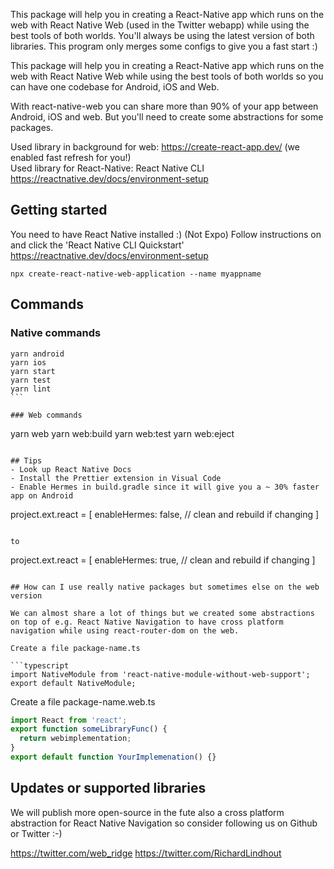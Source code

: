 This package will help you in creating a React-Native app which runs on the web with React Native Web (used in the Twitter webapp) while using the best tools of both worlds. You'll always be using the latest version of both libraries. This program only merges some configs to give you a fast start :)

This package will help you in creating a React-Native app which runs on the web with React Native Web while using the best tools of both worlds so you can have one codebase for Android, iOS and Web.

With react-native-web you can share more than 90% of your app between Android, iOS and web. But you'll need to create some abstractions for some packages.

Used library in background for web: https://create-react-app.dev/ (we enabled fast refresh for you!)  
Used library for React-Native: React Native CLI https://reactnative.dev/docs/environment-setup

## Getting started

You need to have React Native installed :) (Not Expo)
Follow instructions on and click the 'React Native CLI Quickstart'
https://reactnative.dev/docs/environment-setup

```
npx create-react-native-web-application --name myappname
```

## Commands

### Native commands

````
yarn android
yarn ios
yarn start
yarn test
yarn lint
```

### Web commands

````

yarn web
yarn web:build
yarn web:test
yarn web:eject

```

## Tips
- Look up React Native Docs
- Install the Prettier extension in Visual Code
- Enable Hermes in build.gradle since it will give you a ~ 30% faster app on Android

```

project.ext.react = [
enableHermes: false, // clean and rebuild if changing
]

```

to

```

project.ext.react = [
enableHermes: true, // clean and rebuild if changing
]

````

## How can I use really native packages but sometimes else on the web version

We can almost share a lot of things but we created some abstractions on top of e.g. React Native Navigation to have cross platform navigation while using react-router-dom on the web.

Create a file package-name.ts

```typescript
import NativeModule from 'react-native-module-without-web-support';
export default NativeModule;
````

Create a file package-name.web.ts

```typescript
import React from 'react';
export function someLibraryFunc() {
  return webimplementation;
}
export default function YourImplemenation() {}
```

## Updates or supported libraries

We will publish more open-source in the fute also a cross platform abstraction for React Native Navigation so consider following us on Github or Twitter :-)

https://twitter.com/web_ridge
https://twitter.com/RichardLindhout
